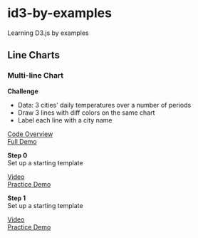 # id3-by-examples
Learning D3.js by examples


## Line Charts


### Multi-line Chart

**Challenge**    
- Data: 3 cities' daily temperatures over a number of periods    
- Draw 3 lines with diff colors on the same chart    
- Label each line with a city name      

[Code Overview](http://bl.ocks.org/EmbraceLife/aa9155f9d0baaa3429e087b34980c929)    
[Full Demo](http://blockbuilder.org/EmbraceLife/aa9155f9d0baaa3429e087b34980c929)  


**Step 0**   
Set up a starting template    

[Video]()    
[Practice Demo](http://blockbuilder.org/EmbraceLife/039276f3ae83f19a5e12a4e2d4c54af8)


**Step 1**   
Set up a starting template    

[Video]()    
[Practice Demo](http://blockbuilder.org/EmbraceLife/d3bb1c7c3275ae84a5b8a12f28b1f2a5)
